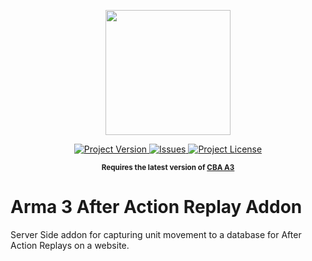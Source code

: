 <p align="center">
    <img src="https://cl.ly/goZ4/d" height="200">
</p>

<p align="center">
    <a href="https://github.com/alexcroox/Titan_AAR/releases/latest">
        <img src="https://img.shields.io/badge/Version-0.0.1-blue.svg?style=flat-square" alt="Project Version">
    </a>
    <a href="https://github.com/acemod/arma-project-template/issues">
        <img src="https://img.shields.io/github/issues/alexcroox/Titan_AAR.svg?style=flat-square" alt="Issues">
    </a>
    <a href="https://raw.githubusercontent.com/alexcroox/Titan_AAR/master/LICENSE">
        <img src="https://img.shields.io/badge/license-MIT-red.svg?style=flat-square" alt="Project License">
    </a>
</p>

<p align="center">
    <sup><strong>Requires the latest version of <a href="https://github.com/CBATeam/CBA_A3/releases">CBA A3</a><br/></strong></sup>
</p>

# Arma 3 After Action Replay Addon

Server Side addon for capturing unit movement to a database for After Action Replays on a website. 
